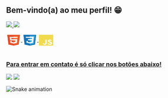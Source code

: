 ## Bem-vindo(a) ao meu perfil! 😁

<div>
   <a href="https://github.com/Hayran-Guilherme">
   <img height= "180em" src= "https://github-readme-stats.vercel.app/api?username=Hayran-Guilherme&show_icons=true&theme=dracula&include_all_commits=true&count_private=true" />
    <img height= "180em" src= "https://github-readme-stats.vercel.app/api/top-langs/?username=Hayran-Guilherme&layout=compact&langs_count=168&theme=dracula" />
</div>
 
 <div style="display: inline_block"><br>
  <img align="center" alt="HTML" height="30" width="40" src="https://raw.githubusercontent.com/devicons/devicon/master/icons/html5/html5-original.svg">
  <img align="center" alt="CSS" height="30" width="40" src="https://raw.githubusercontent.com/devicons/devicon/master/icons/css3/css3-original.svg">
  <img align="center" alt="Js" height="30" width="40" src="https://raw.githubusercontent.com/devicons/devicon/master/icons/javascript/javascript-plain.svg">
</div>

 <br>
 
  ### Para entrar em contato é só clicar nos botões abaixo!
 
<div>  
  <a href = "mailto:hayran.gh@gmail.com"><img src="https://img.shields.io/badge/-Gmail-%23333?style=for-the-badge&logo=gmail&logoColor=white" target="_blank"></a>
  <a href="https://https://www.linkedin.com/in/hayran-guilherme-guedes-carvalho-54b525176/" target="_blank"><img src="https://img.shields.io/badge/-LinkedIn-%230077B5?style=for-the-badge&logo=linkedin&logoColor=white" target="_blank"></a> 
 
 ![Snake animation](https://https://github.com/Hayran-Guilherme/Hayran-Guilherme/blob/output/github-contribution-grid-snake.svg)
</div>
